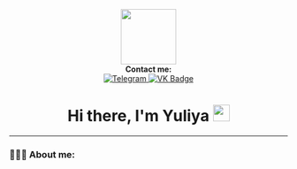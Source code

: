 <div id="header" align="center">
  <img src="https://media.giphy.com/media/gDPxwdP6SKFnsWDJ2u/giphy.gif" width="100"/>
</div>
 <div id="contactme" align="center">
   <b>Contact me:</b>
 </div>
<div id="badges" align="center">
  
  <a href="https://t.me/yulutik/">
 <img src="https://img.shields.io/badge/Telegram-blue?logo=telegram&logoColor=white&style=for-the-badge" alt="Telegram" alt="Telegram Badge"/>
</a>
 
  <a href="https://vk.com/yakolesnikova">
 <img src="https://img.shields.io/badge/-Vkontakte-003f5c?style=for-the-badge&logo=Vk" alt="VK Badge"/>
</a>
 </div>
 <div id="count" align="center">
 <img src="https://komarev.com/ghpvc/?username=yulutik&style=flat-square&color=blue" alt=""/>
 </div>
 <div id="hello" align="center">
<h1>
  Hi there, I'm Yuliya
  <img src="https://media.giphy.com/media/hvRJCLFzcasrR4ia7z/giphy.gif" width="30px"/>
</h1>
 </div>

***

### 👩🏻‍💻 About me:
